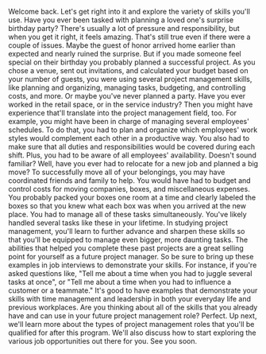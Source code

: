 Welcome back. Let's get right into it and explore the variety of skills you'll
use. Have you ever been tasked with planning a loved one's surprise birthday
party? There's usually a lot of pressure and responsibility, but when you get it
right, it feels amazing. That's still true even if there were a couple of
issues. Maybe the guest of honor arrived home earlier than expected and nearly
ruined the surprise. But if you made someone feel special on their birthday you
probably planned a successful project. As you chose a venue, sent out
invitations, and calculated your budget based on your number of guests, you were
using several project management skills, like planning and organizing, managing
tasks, budgeting, and controlling costs, and more. Or maybe you've never planned
a party. Have you ever worked in the retail space, or in the service industry?
Then you might have experience that'll translate into the project management
field, too. For example, you might have been in charge of managing several
employees' schedules. To do that, you had to plan and organize which employees'
work styles would complement each other in a productive way. You also had to
make sure that all duties and responsibilities would be covered during each
shift. Plus, you had to be aware of all employees' availability. Doesn't sound
familiar? Well, have you ever had to relocate for a new job and planned a big
move? To successfully move all of your belongings, you may have coordinated
friends and family to help. You would have had to budget and control costs for
moving companies, boxes, and miscellaneous expenses. You probably packed your
boxes one room at a time and clearly labeled the boxes so that you knew what
each box was when you arrived at the new place. You had to manage all of these
tasks simultaneously. You've likely handled several tasks like these in your
lifetime. In studying project management, you'll learn to further advance and
sharpen these skills so that you'll be equipped to manage even bigger, more
daunting tasks. The abilities that helped you complete these past projects are a
great selling point for yourself as a future project manager. So be sure to
bring up these examples in job interviews to demonstrate your skills. For
instance, if you're asked questions like, "Tell me about a time when you had to
juggle several tasks at once", or "Tell me about a time when you had to
influence a customer or a teammate." It's good to have examples that demonstrate
your skills with time management and leadership in both your everyday life and
previous workplaces. Are you thinking about all of the skills that you already
have and can use in your future project management role? Perfect. Up next, we'll
learn more about the types of project management roles that you'll be qualified
for after this program. We'll also discuss how to start exploring the various
job opportunities out there for you. See you soon.